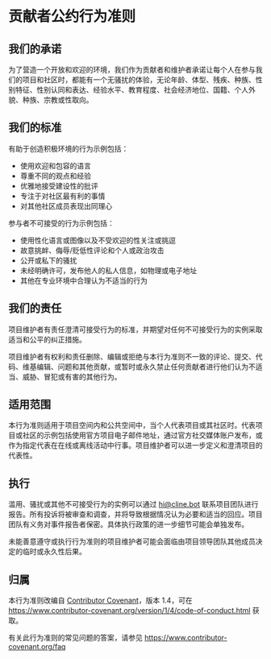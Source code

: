 # 贡献者公约行为准则

## 我们的承诺

为了营造一个开放和欢迎的环境，我们作为贡献者和维护者承诺让每个人在参与我们的项目和社区时，都能有一个无骚扰的体验，无论年龄、体型、残疾、种族、性别特征、性别认同和表达、经验水平、教育程度、社会经济地位、国籍、个人外貌、种族、宗教或性取向。

## 我们的标准

有助于创造积极环境的行为示例包括：

-   使用欢迎和包容的语言
-   尊重不同的观点和经验
-   优雅地接受建设性的批评
-   专注于对社区最有利的事情
-   对其他社区成员表现出同理心

参与者不可接受的行为示例包括：

-   使用性化语言或图像以及不受欢迎的性关注或挑逗
-   故意挑衅、侮辱/贬低性评论和个人或政治攻击
-   公开或私下的骚扰
-   未经明确许可，发布他人的私人信息，如物理或电子地址
-   其他在专业环境中合理认为不适当的行为

## 我们的责任

项目维护者有责任澄清可接受行为的标准，并期望对任何不可接受行为的实例采取适当和公平的纠正措施。

项目维护者有权利和责任删除、编辑或拒绝与本行为准则不一致的评论、提交、代码、维基编辑、问题和其他贡献，或暂时或永久禁止任何贡献者进行他们认为不适当、威胁、冒犯或有害的其他行为。

## 适用范围

本行为准则适用于项目空间内和公共空间中，当个人代表项目或其社区时。代表项目或社区的示例包括使用官方项目电子邮件地址，通过官方社交媒体账户发布，或作为指定代表在在线或离线活动中行事。项目维护者可以进一步定义和澄清项目的代表性。

## 执行

滥用、骚扰或其他不可接受行为的实例可以通过 hi@cline.bot 联系项目团队进行报告。所有投诉将被审查和调查，并将导致根据情况认为必要和适当的回应。项目团队有义务对事件报告者保密。具体执行政策的进一步细节可能会单独发布。

未能善意遵守或执行行为准则的项目维护者可能会面临由项目领导团队其他成员决定的临时或永久性后果。

## 归属

本行为准则改编自 [Contributor Covenant][homepage]，版本 1.4，可在 https://www.contributor-covenant.org/version/1/4/code-of-conduct.html 获取。

[homepage]: https://www.contributor-covenant.org

有关此行为准则的常见问题的答案，请参见 https://www.contributor-covenant.org/faq
